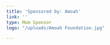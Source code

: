 ```yaml
---
title: 'Sponsored by: Amoah'
link: ''
type: Mom Sponsor
logo: "/uploads/Amoah Foundation.jpg"

---
```

